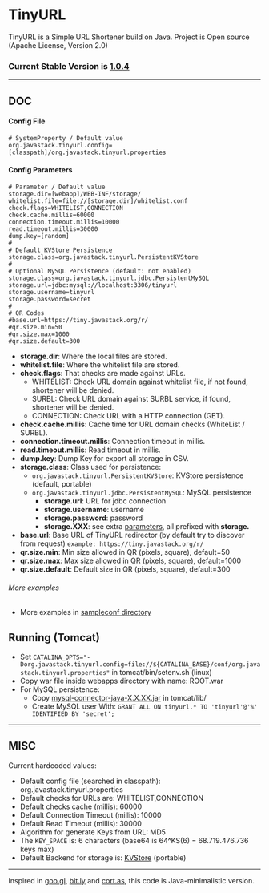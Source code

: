 # TinyURL

TinyURL is a Simple URL Shortener build on Java. Project is Open source (Apache License, Version 2.0) 

### Current Stable Version is [1.0.4](https://maven-release.s3.amazonaws.com/release/org/javastack/tinyurl/1.0.4/tinyurl-1.0.4.war)

---

## DOC

#### Config File

    # SystemProperty / Default value
    org.javastack.tinyurl.config=[classpath]/org.javastack.tinyurl.properties

#### Config Parameters

    # Parameter / Default value
	storage.dir=[webapp]/WEB-INF/storage/
	whitelist.file=file://[storage.dir]/whitelist.conf
	check.flags=WHITELIST,CONNECTION
	check.cache.millis=60000
	connection.timeout.millis=10000
	read.timeout.millis=30000
	dump.key=[random]
	#
	# Default KVStore Persistence
	storage.class=org.javastack.tinyurl.PersistentKVStore
	#
	# Optional MySQL Persistence (default: not enabled)
	storage.class=org.javastack.tinyurl.jdbc.PersistentMySQL
	storage.url=jdbc:mysql://localhost:3306/tinyurl
	storage.username=tinyurl
	storage.password=secret
	#
	# QR Codes
	#base.url=https://tiny.javastack.org/r/
	#qr.size.min=50
	#qr.size.max=1000
	#qr.size.default=300

* **storage.dir**: Where the local files are stored.
* **whitelist.file**: Where the whitelist file are stored.
* **check.flags**: That checks are made against URLs.
    * WHITELIST: Check URL domain against whitelist file, if not found, shortener will be denied.
    * SURBL: Check URL domain against SURBL service, if found, shortener will be denied.
    * CONNECTION: Check URL with a HTTP connection (GET). 
* **check.cache.millis**: Cache time for URL domain checks (WhiteList / SURBL).
* **connection.timeout.millis**: Connection timeout in millis.
* **read.timeout.millis**: Read timeout in millis.
* **dump.key**: Dump Key for export all storage in CSV.
* **storage.class**: Class used for persistence:
    * `org.javastack.tinyurl.PersistentKVStore`: KVStore persistence (default, portable)
    * `org.javastack.tinyurl.jdbc.PersistentMySQL`: MySQL persistence
        * **storage.url**: URL for jdbc connection
        * **storage.username**: username
        * **storage.password**: password
        * **storage.XXX**: see extra [parameters](https://tomcat.apache.org/tomcat-7.0-doc/jdbc-pool.html#Common_Attributes), all prefixed with **storage.**
* **base.url**: Base URL of TinyURL redirector (by default try to discover from request) `example: https://tiny.javastack.org/r/`
* **qr.size.min**: Min size allowed in QR (pixels, square), default=50
* **qr.size.max**: Max size allowed in QR (pixels, square), default=1000
* **qr.size.default**: Default size in QR (pixels, square), default=300


###### More examples

* More examples in [sampleconf directory](https://github.com/ggrandes/tinyurl/tree/master/sampleconf/)

## Running (Tomcat)

* Set `CATALINA_OPTS="-Dorg.javastack.tinyurl.config=file://${CATALINA_BASE}/conf/org.javastack.tinyurl.properties"` in tomcat/bin/setenv.sh (linux)
* Copy war file inside webapps directory with name: ROOT.war
* For MySQL persistence: 
    * Copy [mysql-connector-java-X.X.XX.jar](http://search.maven.org/#search|gav|1|g%3A"mysql"%20AND%20a%3A"mysql-connector-java") in tomcat/lib/
    * Create MySQL user With: `GRANT ALL ON tinyurl.* TO 'tinyurl'@'%' IDENTIFIED BY 'secret';`

---

## MISC
Current hardcoded values:

* Default config file (searched in classpath): org.javastack.tinyurl.properties
* Default checks for URLs are: WHITELIST,CONNECTION
* Default checks cache (millis): 60000
* Default Connection Timeout (millis): 10000
* Default Read Timeout (millis): 30000
* Algorithm for generate Keys from URL: MD5
* The `KEY_SPACE` is: 6 characters (base64 is 64^KS(6) = 68.719.476.736 keys max)
* Default Backend for storage is: [KVStore](https://github.com/ggrandes/kvstore/) (portable)


---
Inspired in [goo.gl](https://goo.gl/), [bit.ly](https://bitly.com/) and [cort.as](http://cortas.elpais.com/), this code is Java-minimalistic version.
